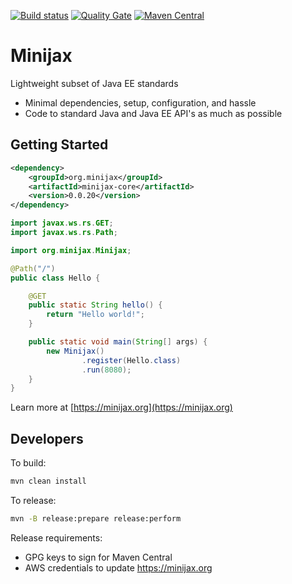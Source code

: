 
[![Build status](https://travis-ci.org/minijax/minijax.svg?branch=master)](https://travis-ci.org/minijax/minijax) [![Quality Gate](https://sonarcloud.io/api/badges/gate?key=org.minijax:minijax)](https://sonarcloud.io/dashboard/index/org.minijax:minijax) [![Maven Central](https://maven-badges.herokuapp.com/maven-central/org.minijax/minijax/badge.svg)](http://mvnrepository.com/artifact/org.minijax)

Minijax
=======

Lightweight subset of Java EE standards

* Minimal dependencies, setup, configuration, and hassle
* Code to standard Java and Java EE API's as much as possible

Getting Started
---------------

```xml
<dependency>
    <groupId>org.minijax</groupId>
    <artifactId>minijax-core</artifactId>
    <version>0.0.20</version>
</dependency>
```

```java
import javax.ws.rs.GET;
import javax.ws.rs.Path;

import org.minijax.Minijax;

@Path("/")
public class Hello {

    @GET
    public static String hello() {
        return "Hello world!";
    }

    public static void main(String[] args) {
        new Minijax()
                .register(Hello.class)
                .run(8080);
    }
}
```

Learn more at [https://minijax.org](https://minijax.org)

Developers
----------

To build:

```bash
mvn clean install
```

To release:

```bash
mvn -B release:prepare release:perform
```

Release requirements:
* GPG keys to sign for Maven Central
* AWS credentials to update https://minijax.org
